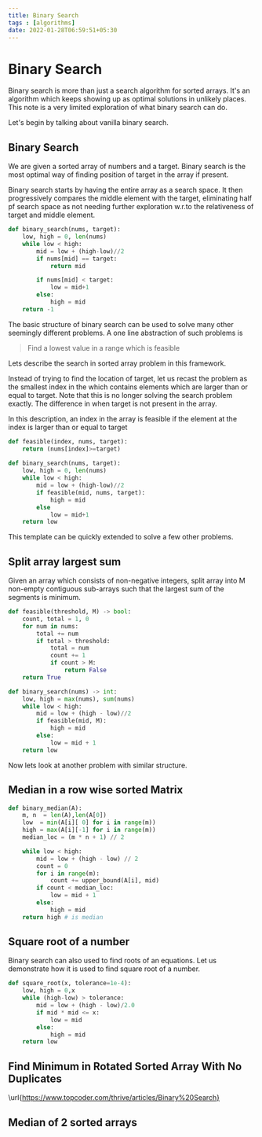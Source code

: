 ```yaml
---
title: Binary Search
tags : [algorithms]
date: 2022-01-28T06:59:51+05:30
---
```



# Binary Search

Binary search is more than just a search algorithm for sorted arrays. It's an algorithm which keeps showing up as optimal solutions in unlikely places. This note is a very limited exploration of what binary search can do. 

Let's begin by talking about vanilla binary search. 

## Binary Search

We are given a sorted array of numbers and a target. Binary search is the most optimal way of finding position of target in the array if present. 

Binary search starts by having the entire array as a search space. It then progressively compares the middle element with the target, eliminating half pf search space as not needing further exploration w.r.to the relativeness of target and middle element. 

```python
def binary_search(nums, target):
    low, high = 0, len(nums)
    while low < high:
        mid = low + (high-low)//2
        if nums[mid] == target:
            return mid

        if nums[mid] < target:
            low = mid+1
        else:
            high = mid
    return -1
```


The basic structure of binary search can be used to solve many other seemingly different problems. A one line abstraction of such problems is

>Find a lowest value in a range which is feasible

Lets describe the  search in sorted array problem in this framework. 

Instead of trying to find the location of target, let us recast the problem as the smallest index in the  which contains elements which are larger than or equal to target. Note that this is no  longer solving the search problem exactly. The difference in when target is not present in the array. 

In this description, an index in the array is feasible if the element at the index is larger than or equal to target


```python
def feasible(index, nums, target):
    return (nums[index]>=target)
    
def binary_search(nums, target):
    low, high = 0, len(nums)
    while low < high:
        mid = low + (high-low)//2
        if feasible(mid, nums, target):
            high = mid
        else
            low = mid+1
    return low
```

This template can be quickly extended to solve a few other problems. 

## Split array largest sum
Given an array which consists of non-negative integers, split array into M non-empty  contiguous sub-arrays such that the largest  sum of the segments is minimum.

```python
def feasible(threshold, M) -> bool:
    count, total = 1, 0
    for num in nums:
        total += num
        if total > threshold:
            total = num
            count += 1
            if count > M:
                return False
    return True

def binary_search(nums) -> int:
    low, high = max(nums), sum(nums)
    while low < high:
        mid = low + (high - low)//2
        if feasible(mid, M):
            high = mid
        else:
            low = mid + 1
    return low
```

Now lets look at another problem with similar structure. 


## Median in a row wise sorted Matrix
```python
def binary_median(A):
    m, n  = len(A),len(A[0])        
    low  = min(A[i][ 0] for i in range(m))
    high = max(A[i][-1] for i in range(m))
    median_loc = (m * n + 1) // 2

    while low < high:
        mid = low + (high - low) // 2
        count = 0
        for i in range(m):
            count += upper_bound(A[i], mid)
        if count < median_loc:
            low = mid + 1
        else:
            high = mid
    return high # is median
```



## Square root of a number
Binary search can also used to find roots of an equations. Let us demonstrate how it is used to find square root of a number. 

```python
def square_root(x, tolerance=1e-4):
    low, high = 0,x
    while (high-low) > tolerance:
        mid = low + (high - low)/2.0
        if mid * mid <= x:
            low = mid
        else:
            high = mid
    return low
```


## Find Minimum in Rotated Sorted Array With No Duplicates

\url{https://www.topcoder.com/thrive/articles/Binary%20Search}


## Median of 2 sorted arrays

